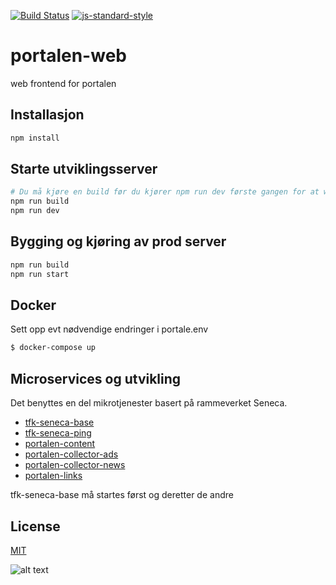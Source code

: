 [![Build Status](https://travis-ci.org/telemark/portalen-web.svg?branch=master)](https://travis-ci.org/telemark/portalen-web)
[![js-standard-style](https://img.shields.io/badge/code%20style-standard-brightgreen.svg?style=flat)](https://github.com/feross/standard)

# portalen-web
web frontend for portalen

## Installasjon

```bash
npm install
```

## Starte utviklingsserver

```bash
# Du må kjøre en build før du kjører npm run dev første gangen for at webpack-isomorphic-tools skal få bygd en config-fil over frontend-ressurser som brukes i appen.
npm run build
npm run dev
```

## Bygging og kjøring av prod server

```bash
npm run build
npm run start
```
## Docker

Sett opp evt nødvendige endringer i portale.env

```bash
$ docker-compose up
```

## Microservices og utvikling

Det benyttes en del mikrotjenester basert på rammeverket Seneca.

- [tfk-seneca-base](https://github.com/telemark/tfk-seneca-base)
- [tfk-seneca-ping](https://github.com/telemark/tfk-seneca-ping)
- [portalen-content](https://github.com/telemark/portalen-content)
- [portalen-collector-ads](https://github.com/telemark/portalen-collector-ads)
- [portalen-collector-news](https://github.com/telemark/portalen-collector-news)
- [portalen-links](https://github.com/telemark/portalen-links)

tfk-seneca-base må startes først og deretter de andre

## License

[MIT](LICENSE)

![alt text](https://robots.kebabstudios.party/portalen-web.png "Robohash image of portalen-web")